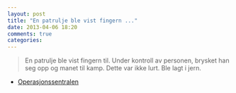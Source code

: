 ```yaml
---
layout: post
title: "En patrulje ble vist fingern ..."
date: 2013-04-06 18:20
comments: true
categories: 
---
```


> En patrulje ble vist fingern til. Under kontroll av personen, brysket han seg opp og manet til kamp. Dette var ikke lurt. Ble lagt i jern.
- [Operasjonssentralen](http://twitter.com/oslopolitiops/statuses/320707678387179520)

